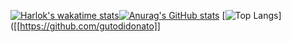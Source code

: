 [![Harlok's wakatime stats](https://github-readme-stats.vercel.app/api/wakatime?username=gutodidonato)](https://github.com/anuraghazra/github-readme-stats)[![Anurag's GitHub stats](https://github-readme-stats.vercel.app/api?username=gutodidonato)](https://github.com/anuraghazra/github-readme-stats) [![Top Langs](https://github-readme-stats.vercel.app/api/top-langs/?username=gutodidonato&layout=donut-vertical)]([[https://github.com/gutodidonato]]





